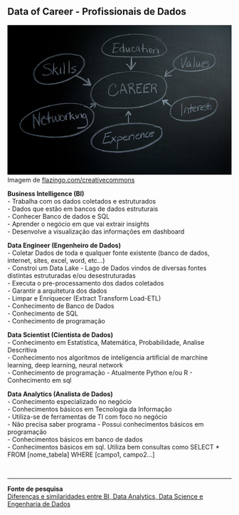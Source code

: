 <h2>Data of Career - Profissionais de Dados</h2>
<p><img src="/3-img/career_job_descr.jpg"><br>
Imagem de <a href="https://www.flazingo.com/creativecommons">flazingo.com/creativecommons</a></p>
<p><strong>Business Intelligence (BI)</strong><br>
 - Trabalha com os dados coletados e estruturados<br>
 - Dados que estão em bancos de dados estruturais<br>
 - Conhecer Banco de dados e SQL<br>
 - Aprender o negócio em que vai extrair insights<br>
 - Desenvolve a visualização das informações em dashboard
</p>
<p><strong>Data Engineer (Engenheiro de Dados)</strong><br>
 - Coletar Dados de toda e qualquer fonte existente (banco de dados, internet, sites, excel, word, etc...)<br>
 - Constroi um Data Lake - Lago de Dados vindos de diversas fontes distintas estruturadas e/ou desestruturadas<br>
 - Executa o pre-processamento dos dados coletados<br>
 - Garantir a arquitetura dos dados<br>
 - Limpar e Enriquecer (Extract Transform Load-ETL)<br>
 - Conhecimento de Banco de Dados<br>
 - Conhecimento de SQL<br>
 - Conhecimento de programação
</p>
<p><strong>Data Scientist (Cientista de Dados)</strong><br>
 - Conhecimento em Estatística, Matemática, Probabilidade, Analise Descritiva<br>
 - Conhecimento nos algorítmos de inteligencia artificial de marchine learning, deep learning, neural network<br>
 - Conhecimento de programação - Atualmente Python e/ou R
 - Conhecimento em sql
</p>
<p><strong>Data Analytics (Analista de Dados)</strong><br>
 - Conhecimento especializado no negócio<br>
 - Conhecimentos básicos em Tecnologia da Informação<br>
 - Utiliza-se de ferramentas de TI com foco no negócio<br>
 - Não precisa saber programa
 - Possui conhecimentos básicos em programação<br>
 - Conhecimentos básicos em banco de dados<br>
 - Conhecimentos básicos em sql. Utiliza bem consultas como SELECT * FROM [nome_tabela] WHERE [campo1, campo2...]
</p>
<br>
<hr>
<p><strong>Fonte de pesquisa</strong><br>
<a href="https://youtu.be/WPfC7sIJGdo">Diferenças e similaridades entre BI, Data Analytics, Data Science e Engenharia de Dados</a>
</p>
